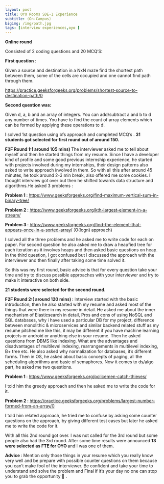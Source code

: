 ```yaml
---
layout: post
title: OYO Rooms SDE-1 Experience 
subtitle: (On-Campus)
bigimg: /img/path.jpg
tags: [interview experiences,oyo ]
---
```



<strong> Online round </strong> 

Consisted of 2 coding questions and 20 MCQ’S:

<strong> First question </strong>:

Given a source and destination in a NxN maze find the shortest path between them, some of the cells are occupied and one cannot find path through them.

https://practice.geeksforgeeks.org/problems/shortest-source-to-destination-path/0

<strong> Second question was: </strong>

Given d,  a,  b and an array of integers. You can add/subtract a and b to d any number of times. You have to find the count of array elements which can be formed by applying these operations to d.


I solved 1st question using bfs approach and completed MCQ’s . <strong> 31 students got selected for first round out of around 150. </strong>

<strong> F2F Round 1:( around 105 mins) </strong>  The interviewer asked me to tell about myself and then he started things from my resume. Since I have a developer kind of profile and some good previous internship experience, he started with projects involved during my internships, their design patterns also asked to write approach involved in them. So with all this after around 45 minutes, he took around 2-3 min break, also offered me some cookies. I thought interview got over but then he shifted towards data structure and algorithms.He asked 3 problems :

<strong> Problem 1 </strong>: https://www.geeksforgeeks.org/find-maximum-vertical-sum-in-binary-tree/

<strong> Problem 2 </strong>: https://www.geeksforgeeks.org/kth-largest-element-in-a-stream/

<strong> Problem 3 </strong>: https://www.geeksforgeeks.org/find-the-element-that-appears-once-in-a-sorted-array/   (O(logn) approach)

I solved all the three problems and he asked me to write code for each on paper. For second question he also asked me to draw a heapfied tree for each iteration as it involves heaps and then asked basic questions on heap. In the third question, I got confused but I discussed the approach with the interviewer and then finally after taking some time solved it.

So this was my first round, basic advice is that for every question take your time and try to discuss possible approaches with your interviewer and try to make it interactive on both side.

<strong> 21 students were selected for the second round. </strong>

<strong> F2F Round 2:( around 120 mins) </strong>:   Interview started with the basic introduction, then he also started with my resume and asked most of the things that were there in my resume in detail. He asked me about the inner mechanism of Elasticsearch in detail, Pros and cons of using NoSQL and SQL  databases, why i have used a particular DB for my project, difference between monolithic & microservices and similar backend related stuff as my resume pitched me like this, it may be different if you have machine learning projects or android or anything else in your resume. Then he asked questions from DBMS like indexing. What are the advantages and disadvantages of multilevel indexing, rearrangements in multilevel indexing, B+ tree etc. He also asked why normalization for databases, it’s different forms. Then in OS, he asked about basic concepts of paging,  all the scheduling algorithms and basic of semaphores. Now it comes to ds/algo part,  he asked me two questions.

<strong> Problem 1 </strong>: https://www.geeksforgeeks.org/policemen-catch-thieves/

I told him the greedy approach and then he asked me to write the code for it.

<strong> Problem 2 </strong>: https://practice.geeksforgeeks.org/problems/largest-number-formed-from-an-array/0

I told him related approach, he tried me to confuse by asking some counter questions on the approach, by giving different test cases but later he asked me to write the code for it.

With all this 2nd round got over. I was not called for the 3rd round but some people also had the 3rd round. After some time results were announced  <strong> 13 were selected as FTE for OYO </strong> and I was one of them.

<strong> Advice </strong>: Mention only those things in your resume which you really know very well and be prepare with possible counter questions on them because you can’t make fool of the interviewer. Be confident and take your time to understand and solve the problem and Final if it’s your day no one can stop you to grab the opportunity 🙂 .
